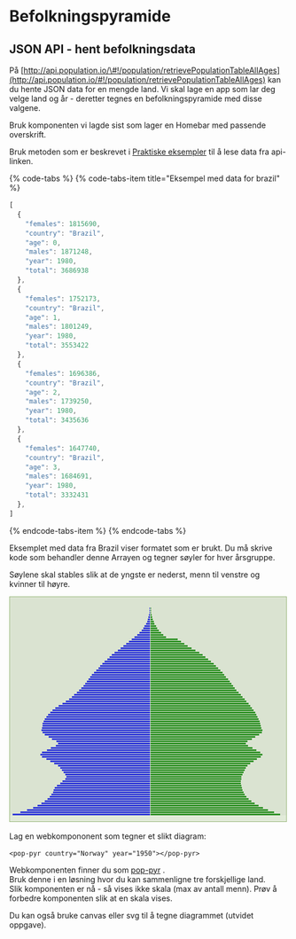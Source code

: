 # Befolkningspyramide

## JSON API - hent befolkningsdata

På [http://api.population.io/\#!/population/retrievePopulationTableAllAges](http://api.population.io/#!/population/retrievePopulationTableAllAges) kan du hente JSON data for en mengde land. Vi skal lage en app som lar deg velge land og år - deretter tegnes en befolkningspyramide med disse valgene.

Bruk komponenten vi lagde sist som lager en Homebar med passende overskrift.

Bruk metoden som er beskrevet i [Praktiske eksempler](praktiske-eksempler.md#lese-en-fil) til å lese data fra api-linken.

{% code-tabs %}
{% code-tabs-item title="Eksempel med data for brazil" %}
```javascript
[
  {
    "females": 1815690,
    "country": "Brazil",
    "age": 0,
    "males": 1871248,
    "year": 1980,
    "total": 3686938
  },
  {
    "females": 1752173,
    "country": "Brazil",
    "age": 1,
    "males": 1801249,
    "year": 1980,
    "total": 3553422
  },
  {
    "females": 1696386,
    "country": "Brazil",
    "age": 2,
    "males": 1739250,
    "year": 1980,
    "total": 3435636
  },
  {
    "females": 1647740,
    "country": "Brazil",
    "age": 3,
    "males": 1684691,
    "year": 1980,
    "total": 3332431
  },
]
```
{% endcode-tabs-item %}
{% endcode-tabs %}

Eksemplet med data fra Brazil viser formatet som er brukt. Du må skrive kode som behandler denne Arrayen og tegner søyler for hver årsgruppe.

Søylene skal stables slik at de yngste er nederst, menn til venstre og kvinner til høyre.

![UK 1950](../.gitbook/assets/image%20%282%29.png)

Lag en webkompononent som tegner et slikt diagram:

```text
<pop-pyr country="Norway" year="1950"></pop-pyr> 
```

Webkomponenten finner du som [pop-pyr](custom-web-components.md#en-befolkningspyramide) .  
Bruk denne i en løsning hvor du kan sammenligne tre forskjellige land.  
Slik komponenten er nå - så vises ikke skala \(max av antall menn\). Prøv å forbedre komponenten slik at en skala vises.

Du kan også bruke canvas eller svg til å tegne diagrammet \(utvidet oppgave\).

